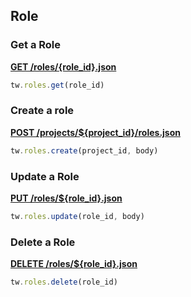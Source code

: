 ## Role

### Get a Role

[**GET /roles/{role_id}.json**](https://developer.teamwork.com/projects/project-roles/get-an-individual-role)

```js
tw.roles.get(role_id)
```

### Create a role

[**POST /projects/${project_id}/roles.json**](https://developer.teamwork.com/projects/project-roles/add-a-role-to-a-project)

```js
tw.roles.create(project_id, body)
```

### Update a Role

[**PUT /roles/${role_id}.json**](https://developer.teamwork.com/projects/project-roles/update-a-role-on-a-project)

```js
tw.roles.update(role_id, body)
```

### Delete a Role

[**DELETE /roles/${role_id}.json**](https://developer.teamwork.com/projects/project-roles/delete-a-role)

```js
tw.roles.delete(role_id)
```

